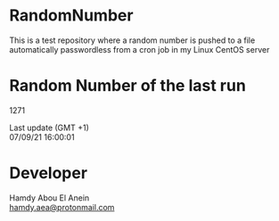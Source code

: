 # RandomNumber    
This is a test repository where a random number is pushed to a file automatically passwordless from a cron job in my Linux CentOS server    
# Random Number of the last run   
1271
      
Last update (GMT +1)    
07/09/21 16:00:01
# Developer    
Hamdy Abou El Anein   
hamdy.aea@protonmail.com

